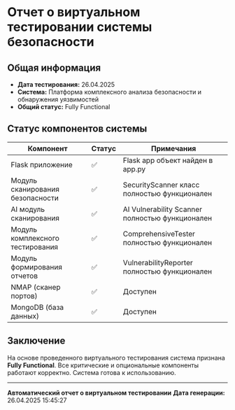 # Отчет о виртуальном тестировании системы безопасности

## Общая информация
- **Дата тестирования:** 26.04.2025
- **Система:** Платформа комплексного анализа безопасности и обнаружения уязвимостей
- **Общий статус:** Fully Functional

## Статус компонентов системы

| Компонент | Статус | Примечания |
|-----------|--------|------------|
| Flask приложение | ✅ | Flask app объект найден в app.py |
| Модуль сканирования безопасности | ✅ | SecurityScanner класс полностью функционален |
| AI модуль сканирования | ✅ | AI Vulnerability Scanner полностью функционален |
| Модуль комплексного тестирования | ✅ | ComprehensiveTester полностью функционален |
| Модуль формирования отчетов | ✅ | VulnerabilityReporter полностью функционален |
| NMAP (сканер портов) | ✅ | Доступен |
| MongoDB (база данных) | ✅ | Доступен |

## Заключение

На основе проведенного виртуального тестирования система признана **Fully Functional**.
Все критические и опциональные компоненты работают корректно. Система готова к использованию.

---
**Автоматический отчет о виртуальном тестировании**
**Дата генерации:** 26.04.2025 15:45:27
